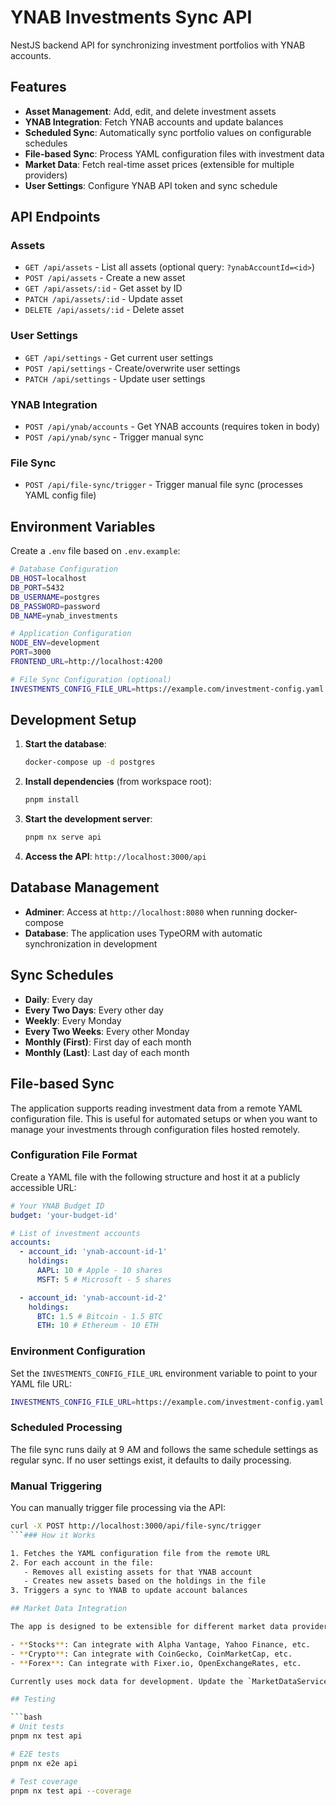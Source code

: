 # YNAB Investments Sync API

NestJS backend API for synchronizing investment portfolios with YNAB accounts.

## Features

- **Asset Management**: Add, edit, and delete investment assets
- **YNAB Integration**: Fetch YNAB accounts and update balances
- **Scheduled Sync**: Automatically sync portfolio values on configurable schedules
- **File-based Sync**: Process YAML configuration files with investment data
- **Market Data**: Fetch real-time asset prices (extensible for multiple providers)
- **User Settings**: Configure YNAB API token and sync schedule

## API Endpoints

### Assets

- `GET /api/assets` - List all assets (optional query: `?ynabAccountId=<id>`)
- `POST /api/assets` - Create a new asset
- `GET /api/assets/:id` - Get asset by ID
- `PATCH /api/assets/:id` - Update asset
- `DELETE /api/assets/:id` - Delete asset

### User Settings

- `GET /api/settings` - Get current user settings
- `POST /api/settings` - Create/overwrite user settings
- `PATCH /api/settings` - Update user settings

### YNAB Integration

- `POST /api/ynab/accounts` - Get YNAB accounts (requires token in body)
- `POST /api/ynab/sync` - Trigger manual sync

### File Sync

- `POST /api/file-sync/trigger` - Trigger manual file sync (processes YAML config file)

## Environment Variables

Create a `.env` file based on `.env.example`:

```bash
# Database Configuration
DB_HOST=localhost
DB_PORT=5432
DB_USERNAME=postgres
DB_PASSWORD=password
DB_NAME=ynab_investments

# Application Configuration
NODE_ENV=development
PORT=3000
FRONTEND_URL=http://localhost:4200

# File Sync Configuration (optional)
INVESTMENTS_CONFIG_FILE_URL=https://example.com/investment-config.yaml
```

## Development Setup

1. **Start the database**:

   ```bash
   docker-compose up -d postgres
   ```

2. **Install dependencies** (from workspace root):

   ```bash
   pnpm install
   ```

3. **Start the development server**:

   ```bash
   pnpm nx serve api
   ```

4. **Access the API**: `http://localhost:3000/api`

## Database Management

- **Adminer**: Access at `http://localhost:8080` when running docker-compose
- **Database**: The application uses TypeORM with automatic synchronization in development

## Sync Schedules

- **Daily**: Every day
- **Every Two Days**: Every other day
- **Weekly**: Every Monday
- **Every Two Weeks**: Every other Monday
- **Monthly (First)**: First day of each month
- **Monthly (Last)**: Last day of each month

## File-based Sync

The application supports reading investment data from a remote YAML configuration file. This is useful for automated setups or when you want to manage your investments through configuration files hosted remotely.

### Configuration File Format

Create a YAML file with the following structure and host it at a publicly accessible URL:

```yaml
# Your YNAB Budget ID
budget: 'your-budget-id'

# List of investment accounts
accounts:
  - account_id: 'ynab-account-id-1'
    holdings:
      AAPL: 10 # Apple - 10 shares
      MSFT: 5 # Microsoft - 5 shares

  - account_id: 'ynab-account-id-2'
    holdings:
      BTC: 1.5 # Bitcoin - 1.5 BTC
      ETH: 10 # Ethereum - 10 ETH
```

### Environment Configuration

Set the `INVESTMENTS_CONFIG_FILE_URL` environment variable to point to your YAML file URL:

```bash
INVESTMENTS_CONFIG_FILE_URL=https://example.com/investment-config.yaml
```

### Scheduled Processing

The file sync runs daily at 9 AM and follows the same schedule settings as regular sync. If no user settings exist, it defaults to daily processing.

### Manual Triggering

You can manually trigger file processing via the API:

````bash
curl -X POST http://localhost:3000/api/file-sync/trigger
```### How it Works

1. Fetches the YAML configuration file from the remote URL
2. For each account in the file:
   - Removes all existing assets for that YNAB account
   - Creates new assets based on the holdings in the file
3. Triggers a sync to YNAB to update account balances

## Market Data Integration

The app is designed to be extensible for different market data providers:

- **Stocks**: Can integrate with Alpha Vantage, Yahoo Finance, etc.
- **Crypto**: Can integrate with CoinGecko, CoinMarketCap, etc.
- **Forex**: Can integrate with Fixer.io, OpenExchangeRates, etc.

Currently uses mock data for development. Update the `MarketDataService` for production use.

## Testing

```bash
# Unit tests
pnpm nx test api

# E2E tests
pnpm nx e2e api

# Test coverage
pnpm nx test api --coverage
````
